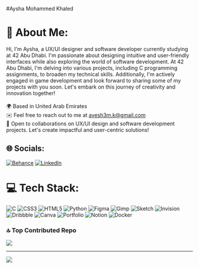#Aysha Mohammed Khaled

# 💫 About Me:
Hi, I'm Aysha, a UX/UI designer and software developer currently studying at 42 Abu Dhabi. I'm passionate about designing intuitive and user-friendly interfaces while also exploring the world of software development. At 42 Abu Dhabi, I'm delving into various projects, including C programming assignments, to broaden my technical skills. Additionally, I'm actively engaged in game development and look forward to sharing some of my projects with you soon. Let's embark on this journey of creativity and innovation together!<br><br>🌍 Based in United Arab Emirates<br>✉️ Feel free to reach out to me at ayesh3m.k@gmail.com<br>🤝 Open to collaborations on UX/UI design and software development projects. Let's create impactful and user-centric solutions!


## 🌐 Socials:
[![Behance](https://img.shields.io/badge/Behance-1769ff?logo=behance&logoColor=white)](https://behance.net/https://www.behance.net/ayeshamk) [![LinkedIn](https://img.shields.io/badge/LinkedIn-%230077B5.svg?logo=linkedin&logoColor=white)](https://linkedin.com/in/www.linkedin.com/in/aysha-mohammed-khalid-289640244) 

# 💻 Tech Stack:
![C](https://img.shields.io/badge/c-%2300599C.svg?style=flat&logo=c&logoColor=white) ![CSS3](https://img.shields.io/badge/css3-%231572B6.svg?style=flat&logo=css3&logoColor=white) ![HTML5](https://img.shields.io/badge/html5-%23E34F26.svg?style=flat&logo=html5&logoColor=white) ![Python](https://img.shields.io/badge/python-3670A0?style=flat&logo=python&logoColor=ffdd54) ![Figma](https://img.shields.io/badge/figma-%23F24E1E.svg?style=flat&logo=figma&logoColor=white) ![Gimp](https://img.shields.io/badge/Gimp-657D8B?style=flat&logo=gimp&logoColor=FFFFFF) ![Sketch](https://img.shields.io/badge/Sketch-FFB387?style=flat&logo=sketch&logoColor=black) ![Invision](https://img.shields.io/badge/invision-FF3366?style=flat&logo=invision&logoColor=white) ![Dribbble](https://img.shields.io/badge/Dribbble-EA4C89?style=flat&logo=dribbble&logoColor=white) ![Canva](https://img.shields.io/badge/Canva-%2300C4CC.svg?style=flat&logo=Canva&logoColor=white) ![Portfolio](https://img.shields.io/badge/Portfolio-%23000000.svg?style=flat&logo=firefox&logoColor=#FF7139) ![Notion](https://img.shields.io/badge/Notion-%23000000.svg?style=flat&logo=notion&logoColor=white) ![Docker](https://img.shields.io/badge/docker-%230db7ed.svg?style=flat&logo=docker&logoColor=white)


### 🔝 Top Contributed Repo
![](https://github-contributor-stats.vercel.app/api?username=ayeshamk23&limit=5&theme=dark&combine_all_yearly_contributions=true)

---
[![](https://visitcount.itsvg.in/api?id=ayeshamk23&icon=0&color=12)](https://visitcount.itsvg.in)

<!-- Proudly created with GPRM ( https://gprm.itsvg.in ) -->
